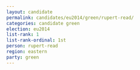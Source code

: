 ```yaml
---
layout: candidate
permalink: candidates/eu2014/green/rupert-read/
categories: candidate green
election: eu2014
list-rank: 1
list-rank-ordinal: 1st
person: rupert-read
region: eastern
party: green
---
```

